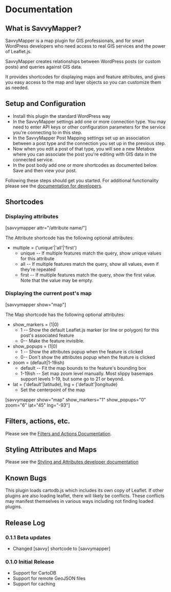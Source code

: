 Documentation
=============


What is SavvyMapper?
--------------------
SavvyMapper is a map plugin for GIS professionals, and for smart WordPress
developers who need access to real GIS services and the power of Leaflet.js.

SavvyMapper creates relationships between WordPress posts (or custom posts)
and queries against GIS data. 

It provides shortcodes for displaying maps and feature attributes, and 
gives you easy access to the map and layer objects so you can customize them
as needed. 

Setup and Configuration
-----------------------

 * Install this plugin the standard WordPress way
 * In the SavvyMapper settings add one or more connection type. You may need to enter 
 API keys or other configuration parameters for the service you're connecting to in
 this step. 
 * In the SavvyMapper Post Mapping settings set up an association between a post type
 and the connection you set up in the previous step. 
 * Now when you edit a post of that type, you will see a new Metabox where you can 
 associate the post you're editing with GIS data in the connected service. 
 * In the post body add one or more shortcodes as documented below. Save and then view
 your post. 

Following these steps should get you started. For additional functionality please see
the [documentation for developers](DEVELOPERS.md).


Shortcodes
----------

### Displaying attributes

[savvymapper attr="/attribute name/"]

The Attribute shortcode has the following optional attributes:

 * multiple = ('unique'|'all'|'first')
	* unique -- If multiple features match the query, show unique values for this attribute
	* all -- If multiple features match the query, show all values, even if they're repeated
	* first -- If multiple features match the query, show the first value. Note that the value may be empty.

### Displaying the current post's map

[savvymapper show="map"]

The Map shortcode has the following optional attributes: 

 * show_markers = (1|0)
    * 1 -- Show the default Leaflet.js marker (or line or polygon) for this post's associated feature
    * 0-- Make the feature invisible. 
 * show_popups = (1|0)
    * 1 -- Show the attributes popup when the feature is clicked
    * 0-- Don't show the attributes popup when the feature is clicked
 * zoom = (default|1-19ish)
    * default -- Fit the map bounds to the feature's bounding box
    * 1-19ish -- Set map zoom level manually. Most slippy basemaps support levels 1-19, but some go to 21 or beyond.
 * lat = ('default'|latitude), lng = ('default'|longitude)
    * Set the centerpoint of the map

[savvymapper show="map" show_markers="1" show_popups="0" zoom="6" lat="45" lng="-93"]

Filters, actions, etc.
----------------------

Please see the [Filters and Actions Documentation](Filters_and_Actions.md).


Styling Attributes and Maps
---------------------------

Please see the [Styling and Attributes developer documentation](DEVELOPERS.md#styling-attributes-and-maps)


Known Bugs
----------

This plugin loads cartodb.js which includes its own copy of Leaflet. If other 
plugins are also loading leaflet, there will likely be conflicts. These conflicts
may manifest themselves in various ways including not finding loaded plugins.

Release Log
-----------

### 0.1.1 Beta updates
 * Changed [savvy] shortcode to [savvymapper]

### 0.1.0 Initial Release
 * Support for CartoDB
 * Support for remote GeoJSON files
 * Support for caching
